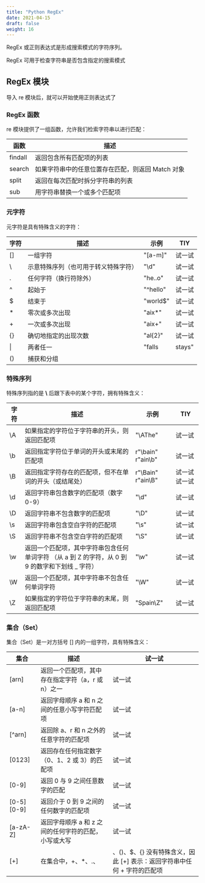 ```yaml
---
title: "Python RegEx"
date: 2021-04-15
draft: false
weight: 16
---
```


RegEx 或正则表达式是形成搜索模式的字符序列。

RegEx 可用于检查字符串是否包含指定的搜索模式

## RegEx 模块

导入 re 模块后，就可以开始使用正则表达式了



### RegEx 函数


re 模块提供了一组函数，允许我们检索字符串以进行匹配：

| 函数 | 描述 |
| --- | --- |
| findall | 返回包含所有匹配项的列表 |
| search | 如果字符串中的任意位置存在匹配，则返回 Match 对象 |
| split | 返回在每次匹配时拆分字符串的列表 |
| sub | 用字符串替换一个或多个匹配项 |

### 元字符

元字符是具有特殊含义的字符：

| 字符 | 描述 | 示例 | TIY |
| --- | --- | --- | --- |
| [] | 一组字符 | "[a-m]" | 试一试 |
| \\ | 示意特殊序列（也可用于转义特殊字符） | "\\d" | 试一试 |
| . | 任何字符（换行符除外） | "he..o" | 试一试 |
| ^ | 起始于 | "^hello" | 试一试 |
| $ | 结束于 | "world$" | 试一试 |
| * | 零次或多次出现 | "aix*" | 试一试 |
| + | 一次或多次出现 | "aix+" | 试一试 |
| {} | 确切地指定的出现次数 | "al{2}" | 试一试 |
| \| | 两者任一 | "falls|stays" | 试一试 |
| () | 捕获和分组 |  |  |


### 特殊序列

特殊序列指的是 **\\** 后跟下表中的某个字符，拥有特殊含义：

| 字符 | 描述 | 示例 | TIY |
| --- | --- | --- | --- |
| \\A | 如果指定的字符位于字符串的开头，则返回匹配项 | "\\AThe" | 试一试 |
| \\b | 返回指定字符位于单词的开头或末尾的匹配项 | r"\\bain"  r"ain\\b" | 试一试 |
| \\B | 返回指定字符存在的匹配项，但不在单词的开头（或结尾处） | r"\\Bain"  r"ain\\B" | 试一试  试一试 |
| \\d | 返回字符串包含数字的匹配项（数字 0-9） | "\\d" | 试一试 |
| \\D | 返回字符串不包含数字的匹配项 | "\\D" | 试一试 |
| \\s | 返回字符串包含空白字符的匹配项 | "\\s" | 试一试 |
| \\S | 返回字符串不包含空白字符的匹配项 | "\\S" | 试一试 |
| \\w | 返回一个匹配项，其中字符串包含任何单词字符  （从 a 到 Z 的字符，从 0 到 9 的数字和下划线 _ 字符） | "\\w" | 试一试 |
| \\W | 返回一个匹配项，其中字符串不包含任何单词字符 | "\\W" | 试一试 |
| \\Z | 如果指定的字符位于字符串的末尾，则返回匹配项 | "Spain\\Z" | 试一试 |


### 集合（Set）

集合（Set）是一对方括号 [] 内的一组字符，具有特殊含义：

| 集合 | 描述 | 试一试 |
| --- | --- | --- |
| [arn] | 返回一个匹配项，其中存在指定字符（a，r 或 n）之一 | 试一试 |
| [a-n] | 返回字母顺序 a 和 n 之间的任意小写字符匹配项 | 试一试 |
| [^arn] | 返回除 a、r 和 n 之外的任意字符的匹配项 | 试一试 |
| [0123] | 返回存在任何指定数字（0、1、2 或 3）的匹配项 | 试一试 |
| [0-9] | 返回 0 与 9 之间任意数字的匹配 | 试一试 |
| [0-5][0-9] | 返回介于 0 到 9 之间的任何数字的匹配项 | 试一试 |
| [a-zA-Z] | 返回字母顺序 a 和 z 之间的任何字符的匹配，小写或大写 | 试一试 |
| [+] | 在集合中，+、*、.、|、()、$、{} 没有特殊含义，因此 [+] 表示：返回字符串中任何 + 字符的匹配项 | 试一试 |
